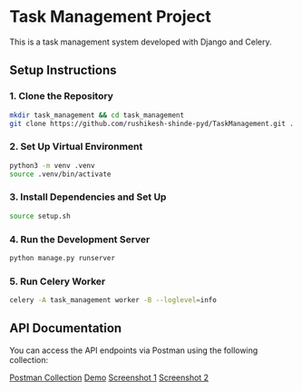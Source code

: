 
# Task Management Project

This is a task management system developed with Django and Celery.

## Setup Instructions

### 1. Clone the Repository

```bash
mkdir task_management && cd task_management
git clone https://github.com/rushikesh-shinde-pyd/TaskManagement.git .
```

### 2. Set Up Virtual Environment

```bash
python3 -m venv .venv
source .venv/bin/activate
```

### 3. Install Dependencies and Set Up

```bash
source setup.sh
```

### 4. Run the Development Server

```bash
python manage.py runserver
```

### 5. Run Celery Worker

```bash
celery -A task_management worker -B --loglevel=info
```

## API Documentation

You can access the API endpoints via Postman using the following collection:

[Postman Collection](https://documenter.getpostman.com/view/9822314/2sA3kRJPh9)
[Demo](https://drive.google.com/file/d/1ShcKWU5f5-Jr6MqcT-z1RT4VlWYamOOJ/view?usp=sharing)
[Screenshot 1](https://tinyurl.com/2yaqge7q)
[Screenshot 2](https://tinyurl.com/23pef4ng)

